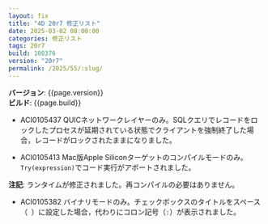 ```yaml
---
layout: fix
title: "4D 20r7 修正リスト"
date: 2025-03-02 08:00:00
categories: 修正リスト
tags: 20r7
build: 100376
version: "20r7"
permalink: /2025/55/:slug/
---
```


**バージョン**: {{page.version}}  
**ビルド**: {{page.build}} 

* ACI0105437 QUICネットワークレイヤーのみ。SQLクエリでレコードをロックしたプロセスが延期されている状態でクライアントを強制終了した場合，レコードがロックされたままになりました。

* ACI0105413 Mac版Apple Siliconターゲットのコンパイルモードのみ。	`Try(expression)`でコード実行がアボートされました。

**注記**: ランタイムが修正されました。再コンパイルの必要はありません。

* ACI0105382 バイナリモードのみ。チェックボックスのタイトルをスペース（` `）に設定した場合，代わりにコロン記号（`:`）が表示されました。
